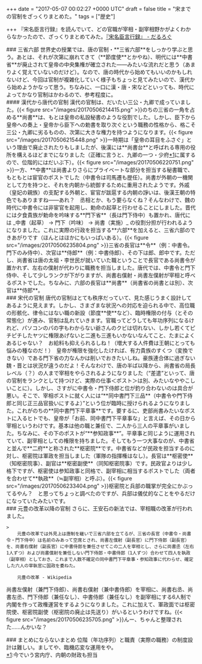 
+++
date = "2017-05-07 00:02:27 +0000 UTC"
draft = false
title = "宋までの官制をざっくりまとめた。"
tags = ["歴史"]

+++
『宋名臣言行録』を読んでいて、どの官職が宰相・副宰相野かがよくわからなかったので、ざっくりまとめてみた。[『宋名臣言行録』 - だるろぐ](http://blog.daruyanagi.jp/entry/2017/05/05/200119)<br/>


<div class="section">
    ### 三省六部
    世界史の授業では、唐の官制・**三省六部**をしっかり学ぶと思う。あとは、それが次第に崩れてきて（**節度使**とかやね）、明代には**中書省**が廃止されて皇帝の中央集権が確立された――みたいな流れだと思う（あまりよく覚えていないのだけど）。なので、唐の時代から始めてもいいのかもしれないけど、今回は官制が複雑化していく様子もちょっと見てみたいので、漢代から始めようかなって思う。ちなみに、一口に漢・唐・宋などといっても、時代によってかなり官制はかわるので、参考程度に。

<div class="section">
    #### 漢代から唐代の官制
    漢代の官制は、だいたい三公・九卿で成っていました。{{< figure src="/images/20170506214415.png"  >}}のちの三省の一角を占める**尚書**は、もとは皇帝の私設秘書のような役割でした。しかし、臣下から皇帝への奏上・皇帝から臣下への勅書を取り次ぐという職務の性格から、格こそ三公・九卿に劣るものの、次第に大きな権力を持つようになります。{{< figure src="/images/20170506215448.png"  >}}一時期は「皇帝の耳目をふさぐ」という理由で廃止されたりもしましたが、後漢には**尚書台**と呼ばれる専用の役所を構えるほどまでになりました（正確に言うと、九卿の一つ・少府<a href="#f-ab3c602f" name="fn-ab3c602f" title="今でいう宮内庁、内朝の財政も担当">*1</a>に属するので、位階的にはだいぶ下）。{{< figure src="/images/20170506220751.png"  >}}一方、**中書**は尚書よりさらにプライベートな部分を担当する秘書職で、もともとは宦官のポストでした（中書令は司馬遷も歴任）。尚書が外朝の一機関として力を持つと、それを内朝から統御するために重用されたようです。外戚（皇妃の親族）の支配する外朝と、宦官が跋扈する内朝の諍いは、後漢王朝の特色でもありますね――あれ？　丞相とか、もう要らなくね？そんなわけで、魏の時代に中書令には非宦官を起用し、勅命の起草と行わせることにしました。晋代には夕食貴族が勅命を吟味する**門下省**（長は門下侍中）も置かれ、唐代には _中書（起草） → 門下（吟味） → 尚書（実施）_ の役割分担が行われるようになりました。これに実際の行政を担当する**六部**を加えると、三省六部のできあがりです（ほんとはほかにもいっぱいある）。{{< figure src="/images/20170506235804.png"  >}}三省の長官は**令**（例：中書令。門下のみ侍中）、次官は**侍郎**（例：中書侍郎）、その下は郎、郎中です。ただし、尚書省は唐の太祖・李世民が就いていた職ということで長官である尚書令が置かれず、左右の僕射が代わりに職務を担当しました。唐代では、中書令と門下侍中、そして少しランクが下がりますが、尚書右僕射・尚書左僕射が宰相と呼べるポストでした。ちなみに、六部の長官は**尚書**（尚書省の尚書とは別）、次官は**侍郎**。

</div>
</div>
<div class="section">
    ### 宋代の官制
    唐代の官制はとても秩序だっていて、見た感じうまく設計してあるように見えます。しかし、さまざまな状況への対応を迫られる中で、高位職の形骸化、律令にはない職の新設（節度**使**など）、臨時権限の付与（とその常態化）が進み、官制は乱れていきます。官職ってどうしても年功序列になるけれど、パソコンのパの字もわからない爺さんのクビは切れない、しかし若くてピチピチしたヤツに権限あげないと二進も三進もいかないなんてこと、たまによくあるじゃない？　お給料も抑えられるしね！（増大する人件費は王朝にとっても悩みの種なのだ！）　皇帝が権限を強化したければ、有力貴族のすくつ（変換できない）である門下省の力なんかは削いでおきたいしね。豪族連合体に過ぎない魏・晋とは状況が違うのだよ！そんなわけで、唐の半ば以降から、尚書省の局長レベル（？）の人まで宰相をやらされるようになりました（“差遣”といって、唐の官制をランクとして持つけど、実際の仕事＜ポスト＞は別、みたいなややこしいことに）。しかし、さすがに中書令・門下侍郎と位が釣り合わないのは具合が悪い。そこで、宰相ポストに就く人には“**同中書門下三品**（中書令や門下侍郎と同じ正三品官扱いにするよ）”という位が臨時に授けられるようになりました。これがのちの**同中書門下平章事**です。要するに、吏部尚書みたいなポストに入るヒトでも、皇帝が「お前、同中書門下平章事な」と言えば、その日から宰相というわけです。基本は他の職と兼任で、二人から三人の平章事がいました。ちなみに、その下のポストが“**参知政事**”。平章事と同じように運用されていて、副宰相としての権限を持ちました。そしてもう一つ大事なのが、中書省と並んで**二府**と称された**枢密院**です。中書省などが民政を担当するのに対し、枢密院は軍政を担当しました（軍隊の指揮権はなし）。長官は**枢密使**（知枢密院事）、副官は**枢密副使**（同知枢密院事）です。民政官よりは少し格下ですが、枢密使は参知政事と同格で、副宰相に相当するポストでした（両者を合わせて**執政**（≒副宰相）と呼ぶ）。{{< figure src="/images/20170506233404.png"  >}}枢密院と兵部の職掌が完全にかぶってるやん？　と思ってちょっと調べたのですが、兵部は儀仗的なことをやるだけになっていたみたいです。

</div>
<div class="section">
    ### 元豊の改革以降の官制
    さらに、王安石の新法では、宰相職の改革が行われました。

    >
        元豊の改革では外見上は唐制を継いで三省六部を立てるが、三省の長官（中書令・尚書令・門下侍中）は名前のみあって空席とされ、尚書左僕射（副長官）に門下侍郎（副長官）を、尚書右僕射（副長官）に中書侍郎を兼任させてこの二人を宰相とし、さらに尚書丞（左右1人ずつ）および尚書僕射を兼任しない門下侍郎・中書侍郎（1人ずつ）合わせて四人を執政（副宰相）としておき、これまで人数不確定の同中書門下平章事・参知政事に代わらせ、確定した六人の宰執官に国政を委ねた。

        元豊の改革 - Wikipedia
    
尚書左僕射（兼門下侍郎）、尚書右僕射（兼中書侍郎）を宰相に、尚書右丞、尚書左丞、門下侍郎（兼任なし）、中書侍郎（兼任なし）を副宰相にする6人制で内閣を作って政権運営をするようになりました。これに加えて、軍政面では枢密院使、枢密院副使（枢密院の廃止は先送り）がいるというわけですね。{{< figure src="/images/20170506235705.png"  >}}んー、ちゃんと整理された……んかいな？

</div>
<div class="section">
    ### まとめにならないまとめ
    位階（年功序列）と職責（実際の職務）の制度設計は難しい。ましてや、臨機応変な運用をや。

</div><div class="footnote">
<a href="#fn-ab3c602f" name="f-ab3c602f" class="footnote-number">*1</a><span class="footnote-delimiter">:</span><span class="footnote-text">今でいう宮内庁、内朝の財政も担当</span>
</div>

